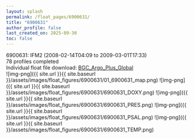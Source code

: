 ```yaml
---
layout: splash
permalink: /float_pages/6900631/
title: "6900631"
author_profile: false
last_created_on: 2025-09-30
toc: false
---
```

 
6900631: IFM2 (2008-02-14T04:09 to 2009-03-01T17:33)\
78 profiles completed\
Individual float file download: [BGC_Argo_Plus_Global](https://ftp.soest.hawaii.edu/bgc_argo_plus/Individual_Floats/outliers_removed/6900631_Sprof_processed.nc)\
![img-png]({{ site.url }}{{ site.baseurl }}/assets/images/float_figures/6900631/01_6900631_map.png)
![img-png]({{ site.url }}{{ site.baseurl }}/assets/images/float_figures/6900631/6900631_DOXY.png)
![img-png]({{ site.url }}{{ site.baseurl }}/assets/images/float_figures/6900631/6900631_PRES.png)
![img-png]({{ site.url }}{{ site.baseurl }}/assets/images/float_figures/6900631/6900631_PSAL.png)
![img-png]({{ site.url }}{{ site.baseurl }}/assets/images/float_figures/6900631/6900631_TEMP.png)
